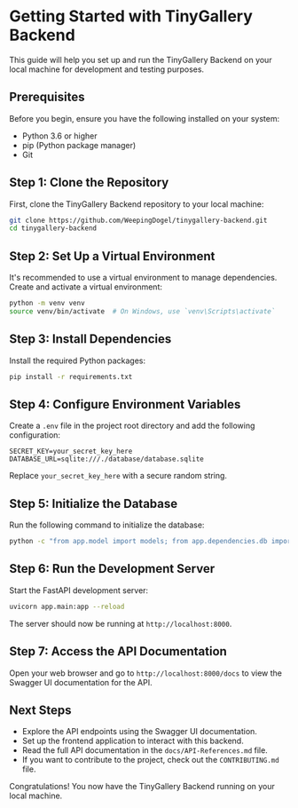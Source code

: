 # Getting Started with TinyGallery Backend

This guide will help you set up and run the TinyGallery Backend on your local machine for development and testing purposes.

## Prerequisites

Before you begin, ensure you have the following installed on your system:

- Python 3.6 or higher
- pip (Python package manager)
- Git

## Step 1: Clone the Repository

First, clone the TinyGallery Backend repository to your local machine:

```bash
git clone https://github.com/WeepingDogel/tinygallery-backend.git
cd tinygallery-backend
```

## Step 2: Set Up a Virtual Environment

It's recommended to use a virtual environment to manage dependencies. Create and activate a virtual environment:

```bash
python -m venv venv
source venv/bin/activate  # On Windows, use `venv\Scripts\activate`
```

## Step 3: Install Dependencies

Install the required Python packages:

```bash
pip install -r requirements.txt
```

## Step 4: Configure Environment Variables

Create a `.env` file in the project root directory and add the following configuration:

```
SECRET_KEY=your_secret_key_here
DATABASE_URL=sqlite:///./database/database.sqlite
```

Replace `your_secret_key_here` with a secure random string.

## Step 5: Initialize the Database

Run the following command to initialize the database:

```bash
python -c "from app.model import models; from app.dependencies.db import engine; models.Base.metadata.create_all(bind=engine)"
```

## Step 6: Run the Development Server

Start the FastAPI development server:

```bash
uvicorn app.main:app --reload
```

The server should now be running at `http://localhost:8000`.

## Step 7: Access the API Documentation

Open your web browser and go to `http://localhost:8000/docs` to view the Swagger UI documentation for the API.

## Next Steps

- Explore the API endpoints using the Swagger UI documentation.
- Set up the frontend application to interact with this backend.
- Read the full API documentation in the `docs/API-References.md` file.
- If you want to contribute to the project, check out the `CONTRIBUTING.md` file.

Congratulations! You now have the TinyGallery Backend running on your local machine.
